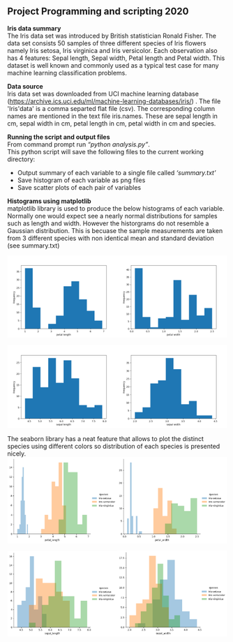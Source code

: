 ## Project Programming and scripting 2020

**Iris data summary** <br>
The Iris data set was introduced by British statistician Ronald Fisher. The data set consists
50 samples of three different species of Iris flowers namely Iris setosa, Iris virginica and Iris
versicolor. Each observation also has 4 features: Sepal length, Sepal width, Petal length and
Petal width. This dataset is well known and commonly used as a typical test case for many
machine learning classification problems.

**Data source** <br>
Iris data set was downloaded from UCI machine learning database (https://archive.ics.uci.edu/ml/machine-learning-databases/iris/) . The file 'Iris'data' is a comma separted flat file (csv). The corresponding column names are mentioned in the text file iris.names. These are sepal length in cm, sepal width in cm, petal length in cm, petal width in cm and species. 

**Running the script and output files** <br>
From command prompt run *“python analysis.py”*. <br>
This python script will save the following files to the current working directory:
- Output summary of each variable to a single file called *‘summary.txt’*
- Save histogram of each variable as png files
- Save scatter plots of each pair of variables

**Histograms using matplotlib** <br>
matplotlib library is used to produce the below histograms of each variable. Normally one would expect see a nearly normal distributions for samples such as length and width. However the historgrams do not resemble a Gaussian distribution. This is becuase the sample measurements are taken from 3 different species with non identical mean and standard deviation (see summary.txt)<br>

<img src="petal_length_hist.png" alt="histogram petal length" width="50%"><img src="petal_width_hist.png" alt="histogram petal width" width="50%">

<img src="sepal_length_hist.png" alt="histogram sepal length" width="50%"><img src="sepal_width_hist.png" alt="histogram sepal width" width="50%">

The seaborn library has a neat feature that allows to plot the distinct species using different colors so distribution of each species is presented nicely. <br>
<img src="petal_length_snshist.png" alt="histogram petal length" width="50%"><img src="petal_width_snshist.png" alt="histogram petal width" width="50%">

<img src="sepal_length_snshist.png" alt="histogram sepal length" width="50%"><img src="sepal_width_snshist.png" alt="histogram sepal width" width="50%">


